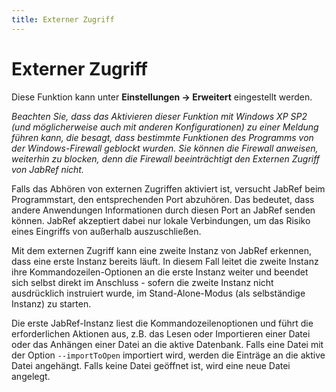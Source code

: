 ```yaml
---
title: Externer Zugriff
---
```


# Externer Zugriff

Diese Funktion kann unter **Einstellungen → Erweitert** eingestellt werden.

*Beachten Sie, dass das Aktivieren dieser Funktion mit Windows XP SP2 (und möglicherweise auch mit anderen Konfigurationen) zu einer Meldung führen kann, die besagt, dass bestimmte Funktionen des Programms von der Windows-Firewall geblockt wurden. Sie können die Firewall anweisen, weiterhin zu blocken, denn die Firewall beeinträchtigt den Externen Zugriff von JabRef nicht.*

Falls das Abhören von externen Zugriffen aktiviert ist, versucht JabRef beim Programmstart, den entsprechenden Port abzuhören. Das bedeutet, dass andere Anwendungen Informationen durch diesen Port an JabRef senden können. JabRef akzeptiert dabei nur lokale Verbindungen, um das Risiko eines Eingriffs von außerhalb auszuschließen.

Mit dem externen Zugriff kann eine zweite Instanz von JabRef erkennen, dass eine erste Instanz bereits läuft. In diesem Fall leitet die zweite Instanz ihre Kommandozeilen-Optionen an die erste Instanz weiter und beendet sich selbst direkt im Anschluss - sofern die zweite Instanz nicht ausdrücklich instruiert wurde, im Stand-Alone-Modus (als selbständige Instanz) zu starten.

Die erste JabRef-Instanz liest die Kommandozeilenoptionen und führt die erforderlichen Aktionen aus, z.B. das Lesen oder Importieren einer Datei oder das Anhängen einer Datei an die aktive Datenbank. Falls eine Datei mit der Option `--importToOpen` importiert wird, werden die Einträge an die aktive Datei angehängt. Falls keine Datei geöffnet ist, wird eine neue Datei angelegt.
